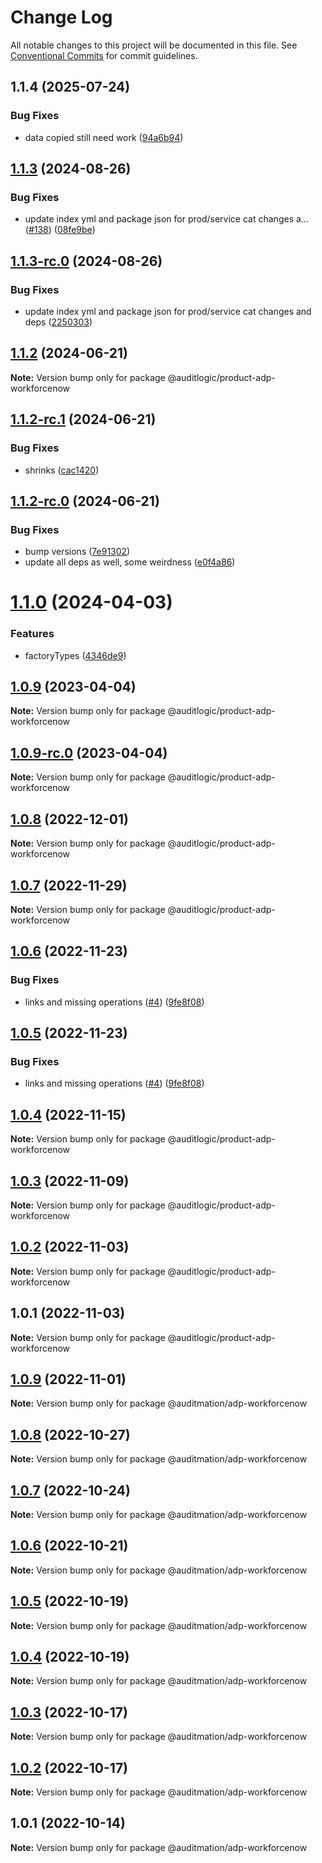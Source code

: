 # Change Log

All notable changes to this project will be documented in this file.
See [Conventional Commits](https://conventionalcommits.org) for commit guidelines.

## 1.1.4 (2025-07-24)


### Bug Fixes

* data copied still need work ([94a6b94](https://github.com/zerobias-org/product/commit/94a6b942fb0516367548599d739529536132755a))





## [1.1.3](https://github.com/auditlogic/product/compare/@auditlogic/product-adp-workforcenow@1.1.2...@auditlogic/product-adp-workforcenow@1.1.3) (2024-08-26)


### Bug Fixes

* update index yml and package json for prod/service cat changes a… ([#138](https://github.com/auditlogic/product/issues/138)) ([08fe9be](https://github.com/auditlogic/product/commit/08fe9beb1c8457462a19bc69caa02e6212d97e1a))





## [1.1.3-rc.0](https://github.com/auditlogic/product/compare/@auditlogic/product-adp-workforcenow@1.1.2...@auditlogic/product-adp-workforcenow@1.1.3-rc.0) (2024-08-26)


### Bug Fixes

* update index yml and package json for prod/service cat changes and deps ([2250303](https://github.com/auditlogic/product/commit/225030363a363608240135b7ebed386b28f01e4b))





## [1.1.2](https://github.com/auditlogic/product/compare/@auditlogic/product-adp-workforcenow@1.1.2-rc.1...@auditlogic/product-adp-workforcenow@1.1.2) (2024-06-21)

**Note:** Version bump only for package @auditlogic/product-adp-workforcenow





## [1.1.2-rc.1](https://github.com/auditlogic/product/compare/@auditlogic/product-adp-workforcenow@1.1.2-rc.0...@auditlogic/product-adp-workforcenow@1.1.2-rc.1) (2024-06-21)


### Bug Fixes

* shrinks ([cac1420](https://github.com/auditlogic/product/commit/cac14200fefcd8183ab69fe89a47bd3f70f563e9))





## [1.1.2-rc.0](https://github.com/auditlogic/product/compare/@auditlogic/product-adp-workforcenow@1.1.0...@auditlogic/product-adp-workforcenow@1.1.2-rc.0) (2024-06-21)


### Bug Fixes

* bump versions ([7e91302](https://github.com/auditlogic/product/commit/7e913023b8b312150ed7762c32fbbe616be71de5))
* update all deps as well, some weirdness ([e0f4a86](https://github.com/auditlogic/product/commit/e0f4a864714e2d3de6bbf3da014d5312fe53be2f))





# [1.1.0](https://github.com/auditlogic/product/compare/@auditlogic/product-adp-workforcenow@1.0.9...@auditlogic/product-adp-workforcenow@1.1.0) (2024-04-03)


### Features

* factoryTypes ([4346de9](https://github.com/auditlogic/product/commit/4346de92693aee892fccf725338ffc7b80ab182b))





## [1.0.9](https://github.com/auditlogic/product/compare/@auditlogic/product-adp-workforcenow@1.0.8...@auditlogic/product-adp-workforcenow@1.0.9) (2023-04-04)

**Note:** Version bump only for package @auditlogic/product-adp-workforcenow





## [1.0.9-rc.0](https://github.com/auditlogic/product/compare/@auditlogic/product-adp-workforcenow@1.0.8...@auditlogic/product-adp-workforcenow@1.0.9-rc.0) (2023-04-04)

**Note:** Version bump only for package @auditlogic/product-adp-workforcenow





## [1.0.8](https://github.com/auditlogic/product/compare/@auditlogic/product-adp-workforcenow@1.0.7...@auditlogic/product-adp-workforcenow@1.0.8) (2022-12-01)

**Note:** Version bump only for package @auditlogic/product-adp-workforcenow





## [1.0.7](https://github.com/auditlogic/product/compare/@auditlogic/product-adp-workforcenow@1.0.6...@auditlogic/product-adp-workforcenow@1.0.7) (2022-11-29)

**Note:** Version bump only for package @auditlogic/product-adp-workforcenow





## [1.0.6](https://github.com/auditlogic/product/compare/@auditlogic/product-adp-workforcenow@1.0.4...@auditlogic/product-adp-workforcenow@1.0.6) (2022-11-23)


### Bug Fixes

* links and missing operations ([#4](https://github.com/auditlogic/product/issues/4)) ([9fe8f08](https://github.com/auditlogic/product/commit/9fe8f08fe7c57fdb79f991ac35bd6ac2e7dcad38))





## [1.0.5](https://github.com/auditlogic/product/compare/@auditlogic/product-adp-workforcenow@1.0.4...@auditlogic/product-adp-workforcenow@1.0.5) (2022-11-23)


### Bug Fixes

* links and missing operations ([#4](https://github.com/auditlogic/product/issues/4)) ([9fe8f08](https://github.com/auditlogic/product/commit/9fe8f08fe7c57fdb79f991ac35bd6ac2e7dcad38))





## [1.0.4](https://github.com/auditlogic/product/compare/@auditlogic/product-adp-workforcenow@1.0.3...@auditlogic/product-adp-workforcenow@1.0.4) (2022-11-15)

**Note:** Version bump only for package @auditlogic/product-adp-workforcenow





## [1.0.3](https://github.com/auditlogic/product/compare/@auditlogic/product-adp-workforcenow@1.0.2...@auditlogic/product-adp-workforcenow@1.0.3) (2022-11-09)

**Note:** Version bump only for package @auditlogic/product-adp-workforcenow





## [1.0.2](https://github.com/auditlogic/product/compare/@auditlogic/product-adp-workforcenow@1.0.1...@auditlogic/product-adp-workforcenow@1.0.2) (2022-11-03)

**Note:** Version bump only for package @auditlogic/product-adp-workforcenow





## 1.0.1 (2022-11-03)

**Note:** Version bump only for package @auditlogic/product-adp-workforcenow





## [1.0.9](https://github.com/auditmation/store-content/compare/@auditmation/adp-workforcenow@1.0.8...@auditmation/adp-workforcenow@1.0.9) (2022-11-01)

**Note:** Version bump only for package @auditmation/adp-workforcenow





## [1.0.8](https://github.com/auditmation/store-content/compare/@auditmation/adp-workforcenow@1.0.7...@auditmation/adp-workforcenow@1.0.8) (2022-10-27)

**Note:** Version bump only for package @auditmation/adp-workforcenow





## [1.0.7](https://github.com/auditmation/store-content/compare/@auditmation/adp-workforcenow@1.0.6...@auditmation/adp-workforcenow@1.0.7) (2022-10-24)

**Note:** Version bump only for package @auditmation/adp-workforcenow





## [1.0.6](https://github.com/auditmation/store-content/compare/@auditmation/adp-workforcenow@1.0.5...@auditmation/adp-workforcenow@1.0.6) (2022-10-21)

**Note:** Version bump only for package @auditmation/adp-workforcenow





## [1.0.5](https://github.com/auditmation/store-content/compare/@auditmation/adp-workforcenow@1.0.4...@auditmation/adp-workforcenow@1.0.5) (2022-10-19)

**Note:** Version bump only for package @auditmation/adp-workforcenow





## [1.0.4](https://github.com/auditmation/store-content/compare/@auditmation/adp-workforcenow@1.0.3...@auditmation/adp-workforcenow@1.0.4) (2022-10-19)

**Note:** Version bump only for package @auditmation/adp-workforcenow





## [1.0.3](https://github.com/auditmation/store-content/compare/@auditmation/adp-workforcenow@1.0.2...@auditmation/adp-workforcenow@1.0.3) (2022-10-17)

**Note:** Version bump only for package @auditmation/adp-workforcenow





## [1.0.2](https://github.com/auditmation/store-content/compare/@auditmation/adp-workforcenow@1.0.1...@auditmation/adp-workforcenow@1.0.2) (2022-10-17)

**Note:** Version bump only for package @auditmation/adp-workforcenow





## 1.0.1 (2022-10-14)

**Note:** Version bump only for package @auditmation/adp-workforcenow
